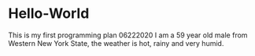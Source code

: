 # Hello-World
This is my first programming plan 06222020
I am a 59 year old male from Western New York State, the weather is hot, rainy and very humid.
